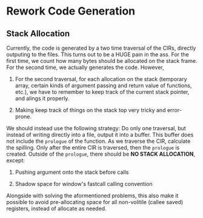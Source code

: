 # Rework Code Generation

## Stack Allocation

Currently, the code is generated by a two time traversal of the CIRs, directly outputing to the files. This turns out to be a HUGE pain in the ass.
For the first time, we count how many bytes should be allocated on the stack frame. For the second time, we actually generates the code. However,

1) For the second traversal, for each allocation on the stack (temporary array, certain kinds of argument passing and return value of functions, etc.), we have to remember to keep track of the current stack pointer, and alings it properly.

2) Making keep track of things on the stack top very tricky and error-prone.


We should instead use the following strategy: Do only one traversal, but instead of writing directly into a file, output it into a buffer. This buffer does not include the `prologue` of the function.
As we traverse the CIR, calculate the spilling. Only after the entire CIR is traversed, then the `prologue` is created. Outside of the `prologue`, there should be **NO STACK ALLOCATION**, except:

1) Pushing argument onto the stack before calls

2) Shadow space for window's fastcall calling convention

Alongside with solving the aformentioned problems, this also make it possible to avoid pre-allocating space for all non-volitile (callee saved) registers, instead of allocate as needed.
